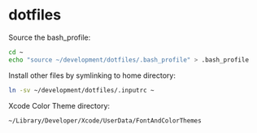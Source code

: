 # dotfiles

Source the bash_profile:

```bash
cd ~
echo "source ~/development/dotfiles/.bash_profile" > .bash_profile
```

Install other files by symlinking to home directory:

```bash
ln -sv ~/development/dotfiles/.inputrc ~
```

Xcode Color Theme directory:

```
~/Library/Developer/Xcode/UserData/FontAndColorThemes
```

